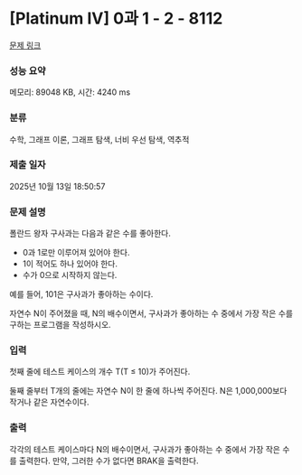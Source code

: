 # [Platinum IV] 0과 1 - 2 - 8112 

[문제 링크](https://www.acmicpc.net/problem/8112) 

### 성능 요약

메모리: 89048 KB, 시간: 4240 ms

### 분류

수학, 그래프 이론, 그래프 탐색, 너비 우선 탐색, 역추적

### 제출 일자

2025년 10월 13일 18:50:57

### 문제 설명

<p>폴란드 왕자 구사과는 다음과 같은 수를 좋아한다.</p>

<ul>
	<li>0과 1로만 이루어져 있어야 한다.</li>
	<li>1이 적어도 하나 있어야 한다.</li>
	<li>수가 0으로 시작하지 않는다.</li>
</ul>

<p>예를 들어, 101은 구사과가 좋아하는 수이다.</p>

<p>자연수 N이 주어졌을 때, N의 배수이면서, 구사과가 좋아하는 수 중에서 가장 작은 수를 구하는 프로그램을 작성하시오.</p>

### 입력 

 <p>첫째 줄에 테스트 케이스의 개수 T(T ≤ 10)가 주어진다.</p>

<p>둘째 줄부터 T개의 줄에는 자연수 N이 한 줄에 하나씩 주어진다. N은 1,000,000보다 작거나 같은 자연수이다.</p>

### 출력 

 <p>각각의 테스트 케이스마다 N의 배수이면서, 구사과가 좋아하는 수 중에서 가장 작은 수를 출력한다. 만약, 그러한 수가 없다면 BRAK을 출력한다.</p>


